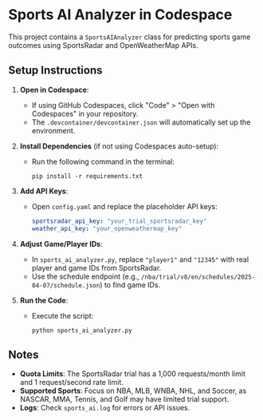 # Sports AI Analyzer in Codespace

This project contains a `SportsAIAnalyzer` class for predicting sports game outcomes using SportsRadar and OpenWeatherMap APIs.

## Setup Instructions

1. **Open in Codespace**:
   - If using GitHub Codespaces, click "Code" > "Open with Codespaces" in your repository.
   - The `.devcontainer/devcontainer.json` will automatically set up the environment.

2. **Install Dependencies** (if not using Codespaces auto-setup):
   - Run the following command in the terminal:
     ```
     pip install -r requirements.txt
     ```

3. **Add API Keys**:
   - Open `config.yaml` and replace the placeholder API keys:
     ```yaml
     sportsradar_api_key: "your_trial_sportsradar_key"
     weather_api_key: "your_openweathermap_key"
     ```

4. **Adjust Game/Player IDs**:
   - In `sports_ai_analyzer.py`, replace `"player1"` and `"12345"` with real player and game IDs from SportsRadar.
   - Use the schedule endpoint (e.g., `/nba/trial/v8/en/schedules/2025-04-07/schedule.json`) to find game IDs.

5. **Run the Code**:
   - Execute the script:
     ```
     python sports_ai_analyzer.py
     ```

## Notes
- **Quota Limits**: The SportsRadar trial has a 1,000 requests/month limit and 1 request/second rate limit.
- **Supported Sports**: Focus on NBA, MLB, WNBA, NHL, and Soccer, as NASCAR, MMA, Tennis, and Golf may have limited trial support.
- **Logs**: Check `sports_ai.log` for errors or API issues.

